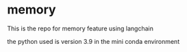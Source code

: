 # memory
This is the repo for memory feature using langchain 

the python used is version 3.9 in the mini conda environment 